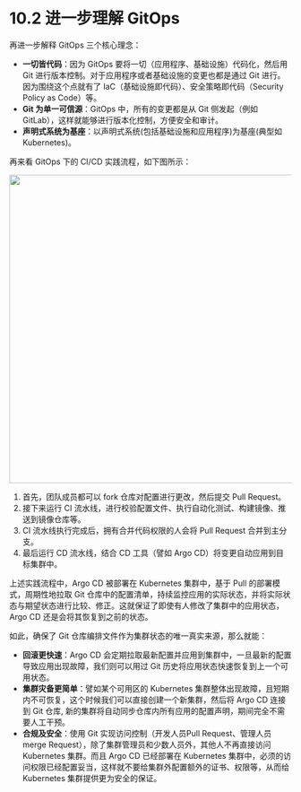# 10.2 进一步理解 GitOps

再进一步解释 GitOps 三个核心理念：

- **一切皆代码**：因为 GitOps 要将一切（应用程序、基础设施）代码化，然后用 Git 进行版本控制。对于应用程序或者基础设施的变更也都是通过 Git 进行。因为围绕这个点就有了 IaC（基础设施即代码）、安全策略即代码（Security Policy as Code）等。
- **Git 为单一可信源**：GitOps 中，所有的变更都是从 Git 侧发起（例如 GitLab），这样就能够进行版本化控制，方便安全和审计。 
- **声明式系统为基座**：以声明式系统(包括基础设施和应用程序)为基座(典型如 Kubernetes)。

再来看 GitOps 下的 CI/CD 实践流程，如下图所示：

<div  align="center">
  <img src="../assets/gitops-workflow.webp" width = "550"  align=center />
</div>

1. 首先，团队成员都可以 fork 仓库对配置进行更改，然后提交 Pull Request。
2. 接下来运行 CI 流水线，进行校验配置文件、执行自动化测试、构建镜像、推送到镜像仓库等。
3. CI 流水线执行完成后，拥有合并代码权限的人会将 Pull Request 合并到主分支。
4. 最后运行 CD 流水线，结合 CD 工具（譬如 Argo CD）将变更自动应用到目标集群中。

上述实践流程中，Argo CD 被部署在 Kubernetes 集群中，基于 Pull 的部署模式，周期性地拉取 Git 仓库中的配置清单，持续监控应用的实际状态，并将实际状态与期望状态进行比较、修正。这就保证了即使有人修改了集群中的应用状态，Argo CD 还是会将其恢复到之前的状态。

如此，确保了 Git 仓库编排文件作为集群状态的唯一真实来源，那么就能：

- **回滚更快速**：Argo CD 会定期拉取最新配置并应用到集群中，一旦最新的配置导致应用出现故障，我们则可以用过 Git 历史将应用状态快速恢复到上一个可用状态。
- **集群灾备更简单**：譬如某个可用区的 Kubernetes 集群整体出现故障，且短期内不可恢复，这个时候我们可以直接创建一个新集群，然后将 Argo CD 连接到 Git 仓库, 新的集群将自动同步仓库内所有应用的配置声明，期间完全不需要人工干预。
- **合规及安全**：使用 Git 实现访问控制（开发人员Pull Request、管理人员 merge Request），除了集群管理员和少数人员外，其他人不再直接访问 Kubernetes 集群。而且 Argo CD 已经部署在 Kubernetes 集群中，必须的访问权限已经配置妥当，这样就不要给集群外配置额外的证书、权限等，从而给 Kubernetes 集群提供更为安全的保证。